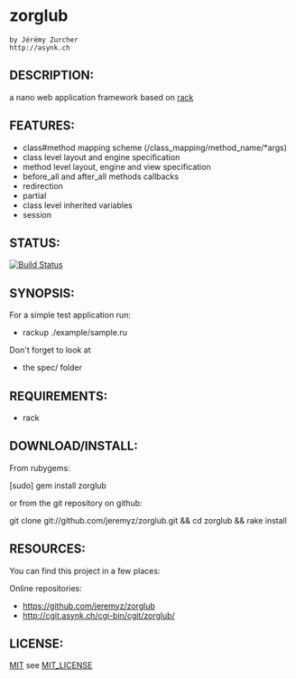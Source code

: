 # zorglub
    by Jérémy Zurcher
    http://asynk.ch

## DESCRIPTION:

a nano web application framework based on [rack](http://rack.rubyforge.org/)

## FEATURES:

* class#method mapping scheme (/class_mapping/method_name/*args)
* class level layout and engine specification
* method level layout, engine and view specification
* before_all and after_all methods callbacks
* redirection
* partial
* class level inherited variables
* session

## STATUS:

[![Build Status](https://secure.travis-ci.org/jeremyz/zorglub.png)](http://travis-ci.org/jeremyz/zorglub)

## SYNOPSIS:

For a simple test application run:
* rackup ./example/sample.ru

Don't forget to look at
* the spec/ folder

## REQUIREMENTS:

* rack

## DOWNLOAD/INSTALL:

From rubygems:

  [sudo] gem install zorglub

or from the git repository on github:

git clone git://github.com/jeremyz/zorglub.git && cd zorglub && rake install

## RESOURCES:

You can find this project in a few places:

Online repositories:

* https://github.com/jeremyz/zorglub
* http://cgit.asynk.ch/cgi-bin/cgit/zorglub/

## LICENSE:

[MIT](http://www.opensource.org/licenses/MIT) see [MIT_LICENSE](https://github.com/jeremyz/zorglub/blob/master/MIT-LICENSE)

